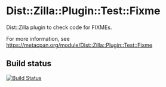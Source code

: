 Dist::Zilla::Plugin::Test::Fixme
================================

Dist::Zilla plugin to check code for FIXMEs.

For more information, see https://metacpan.org/module/Dist::Zilla::Plugin::Test::Fixme

Build status
------------

[![Build Status](https://secure.travis-ci.org/andrewrjones/perl5-Dist-Zilla-Plugin-Test-Fixme.png)](http://travis-ci.org/andrewrjones/perl5-Dist-Zilla-Plugin-Test-Fixme)
